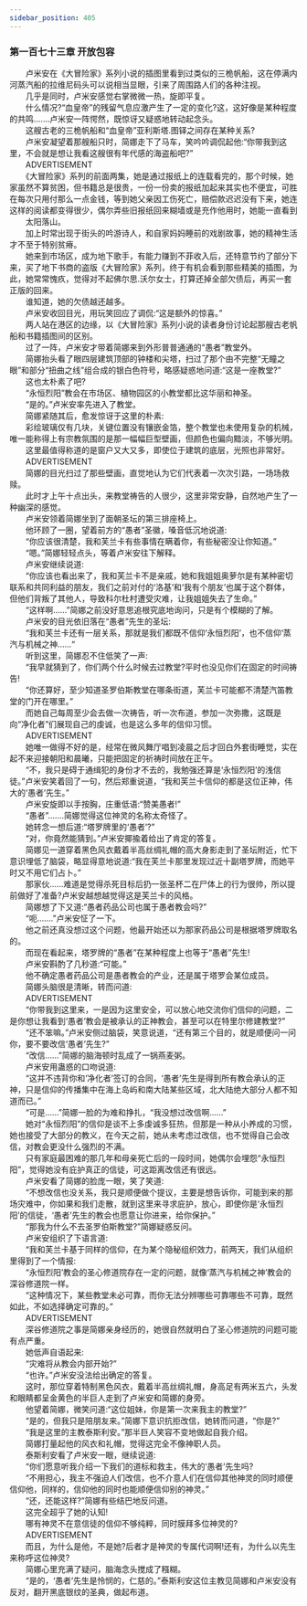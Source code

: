 ```yaml
---
sidebar_position: 405
---
```

### 第一百七十三章 开放包容  


　　卢米安在《大冒险家》系列小说的插图里看到过类似的三桅帆船，这在停满内河蒸汽船的拉维尼码头可以说相当显眼，引来了周围路人们的各种注视。  
　　几乎是同时，卢米安感觉右掌微微一热，旋即平复。  
　　什么情况?“血皇帝”的残留气息应激产生了一定的变化?这，这好像是某种程度的共鸣.…...卢米安一阵愕然，既惊讶又疑惑地转动起念头。  
　　这艘古老的三桅帆船和“血皇帝”亚利斯塔.图铎之间存在某种关系?  
　　卢米安凝望着那艘船只时，简娜走下了马车，笑吟吟调侃起他:“你带我到这里，不会就是想让我看这艘很有年代感的海盗船吧?”  
　　ADVERTISEMENT  
　　《大冒险家》系列的前面两集，她是通过报纸上的连载看完的，那个时候，她家虽然不算贫困，但书籍总是很贵，一份一份卖的报纸加起来其实也不便宜，可胜在每次只用付那么一点金钱，等到她父亲因工伤死亡，赔偿款迟迟没有下来，她连这样的阅读都变得很少，偶尔弄些旧报纸回来糊墙或是充作他用时，她能一直看到  
　　太阳落山。  
　　加上时常出现于街头的吟游诗人，和自家妈妈睡前的戏剧故事，她的精神生活才不至于特别贫瘠。  
　　她来到市场区，成为地下歌手，有能力赚到不菲收入后，还特意节约了部分下来，买了地下书商的盗版《大冒险家》系列，终于有机会看到那些精美的插图，为此，她常常愧疚，觉得对不起佛尔思.沃尔女士，打算还掉全部欠债后，再买一套正版的回来。  
　　谁知道，她的欠债越还越多。  
　　卢米安收回目光，用玩笑回应了调侃:“这是额外的惊喜。”  
　　两人站在港区的边缘，以《大冒险家》系列小说的读者身份讨论起那艘古老帆船和书籍插图间的区别。  
　　过了一阵，卢米安才带着简娜来到外形普普通通的“愚者”教堂外。  
　　简娜抬头看了眼四层建筑顶部的钟楼和尖塔，扫过了那个由不完整“无瞳之眼”和部分“扭曲之线”组合成的银白色符号，略感疑惑地问道:“这是一座教堂?”  
　　这也太朴素了吧?  
　　“永恒烈阳”教会在市场区、植物园区的小教堂都比这华丽和神圣。  
　　“是的。”卢米安率先进入了教堂。  
　　简娜紧随其后，愈发惊讶于这里的朴素:  
　　彩绘玻璃仅有几块，关键位置没有镶嵌金箔，整个教堂也未使用复杂的机械，唯一能称得上有宗教氛围的是那一幅幅巨型壁画，但颜色也偏向黯淡，不够光明。  
　　这里最值得称道的是窗户又大又多，即使位于建筑的底层，光照也非常好。  
　　ADVERTISEMENT  
　　简娜的目光扫过了那些壁画，直觉地认为它们代表着一次次引路，一场场救赎。  
　　此时才上午十点出头，来教堂祷告的人很少，这里非常安静，自然地产生了一种幽深的感觉。  
　　卢米安领着简娜坐到了面朝圣坛的第三排座椅上。  
　　他环顾了一圈，望着前方的“愚者”圣徽，嗓音低沉地说道:  
　　“你应该很清楚，我和芙兰卡有些事情在瞒着你，有些秘密没让你知道。”  
　　“嗯。”简娜轻轻点头，等着卢米安往下解释。  
　　卢米安继续说道:  
　　“你应该也看出来了，我和芙兰卡不是亲戚，她和我姐姐奥萝尔是有某种密切联系和共同利益的朋友，我们之前对付的‘洛基’和‘我有个朋友’也属于这个群体，但他们背叛了其他人，导致科尔杜村遭受灾难，让我姐姐失去了生命。”  
　　“这样啊……”简娜之前没好意思追根究底地询问，只是有个模糊的了解。  
　　卢米安的目光依旧落在“愚者”先生的圣坛:  
　　“我和芙兰卡还有一层关系，那就是我们都既不信仰‘永恒烈阳’，也不信仰‘蒸汽与机械之神……“  
　　听到这里，简娜忍不住低笑了一声:  
　　“我早就猜到了，你们两个什么时候去过教堂?平时也没见你们在固定的时间祷告!  
　　“你还算好，至少知道圣罗伯斯教堂在哪条街道，芙兰卡可能都不清楚汽笛教堂的门开在哪里。”  
　　而她自己每周至少会去做一次祷告，听一次布道，参加一次弥撒，这既是向“净化者”们展现自己的虔诚，也是这么多年的信仰习惯。  
　　ADVERTISEMENT  
　　她唯一做得不好的是，经常在微风舞厅唱到凌晨之后才回白外套街睡觉，实在起不来迎接朝阳和晨曦，只能把固定的祈祷时间放在正午。  
　　“不，我只是碍于通缉犯的身份才不去的，我勉强还算是‘永恒烈阳’的浅信徒。”卢米安笑着回了一句，然后郑重说道，“我和芙兰卡信仰的都是这位正神，伟大的‘愚者’先生。”  
　　卢米安旋即以手按胸，庄重低语:“赞美愚者!”  
　　“愚者”…….简娜觉得这位神灵的名称太奇怪了。  
　　她转念一想后道:“塔罗牌里的‘愚者’?”  
　　“对，你竟然能猜到。”卢米安揶揄着给出了肯定的答复。  
　　简娜见一道穿着黑色风衣戴着半高丝绸礼帽的高大身影走到了圣坛附近，忙下意识埋低了脑袋，略显得意地说道:“我在芙兰卡那里发现过近十副塔罗牌，而她平时又不用它们占卜。”  
　　那家伙…...难道是觉得杀死目标后扔一张圣杯二在尸体上的行为很帅，所以提前做好了准备?卢米安越想越觉得这是芙兰卡的风格。  
　　简娜想了下又道:“愚者药品公司也属于愚者教会吗?”  
　　“呃...….”卢米安怔了一下。  
　　他之前还真没想过这个问题，他最开始还以为那家药品公司是根据塔罗牌取名的。  
　　而现在看起来，塔罗牌的“愚者”在某种程度上也等于“愚者”先生!  
　　卢米安斟酌了几秒道:“可能。”  
　　他不确定愚者药品公司是愚者教会的产业，还是属于塔罗会某位成员。  
　　简娜头脑很是清晰，转而问道:  
　　ADVERTISEMENT  
　　“你带我到这里来，一是因为这里安全，可以放心地交流你们信仰的问题，二是你想让我看到‘愚者’教会是被承认的正神教会，甚至可以在特里尔修建教堂?”  
　　“还不笨嘛。”卢米安侧过脑袋，笑意说道，“还有第三个目的，就是顺便问一问你，要不要改信‘愚者’先生?”  
　　“改信……”简娜的脑海顿时乱成了一锅燕麦粥。  
　　卢米安用蛊惑的口吻说道:  
　　“这并不违背你和‘净化者’签订的合同，‘愚者’先生是得到所有教会承认的正神，只是信仰的传播集中在海上岛屿和南大陆某些区域，北大陆绝大部分人都不知道而已。”  
　　“可是……”简娜一脸的为难和挣扎，“我没想过改信啊......”  
　　她对“永恒烈阳”的信仰是谈不上多虔诚多狂热，但那是一种从小养成的习惯，她也接受了大部分的教义，在今天之前，她从未考虑过改信，也不觉得自己会改信，对教会更没什么强烈的不满。  
　　只有家庭最困难的那几年和母亲死亡后的一段时间，她偶尔会埋怨“永恒烈阳”，觉得她没有庇护真正的信徒，可这距离改信还有很远。  
　　卢米安看了简娜的脸庞一眼，笑了笑道:  
　　“不想改信也没关系，我只是顺便做个提议，主要是想告诉你，可能到来的那场灾难中，你如果和我们走散，就到这里来寻求庇护，放心，即使你是‘永恒烈阳’的信徒，‘愚者’先生的教会也愿意让你进来，给你保护。”  
　　“那我为什么不去圣罗伯斯教堂?”简娜疑惑反问。  
　　卢米安组织了下语言道:  
　　“我和芙兰卡基于同样的信仰，在为某个隐秘组织效力，前两天，我们从组织里得到了一个情报:  
　　“永恒烈阳’教会的圣心修道院存在一定的问题，就像‘蒸汽与机械之神’教会的深谷修道院一样。  
　　“这种情况下，某些教堂未必可靠，而你无法分辨哪些可靠哪些不可靠，既然如此，不如选择确定可靠的。”  
　　ADVERTISEMENT  
　　深谷修道院之事是简娜亲身经历的，她很自然就明白了圣心修道院的问题可能有点严重。  
　　她低声自语起来:  
　　“灾难将从教会内部开始?”  
　　“也许。”卢米安没法给出确定的答复。  
　　这时，那位穿着特制黑色风衣，戴着半高丝绸礼帽，身高足有两米五六，头发和眼睛都呈金黄色的半巨人走到了卢米安和简娜的身旁。  
　　他望着简娜，微笑问道:“这位姐妹，你是第一次来我主的教堂?”  
　　“是的，但我只是陪朋友来。”简娜下意识抗拒改信，她转而问道，“你是?”  
　　“我是这里的主教泰斯利安。”那半巨人笑容不变地做起自我介绍。  
　　简娜打量起他的风衣和礼帽，觉得这完全不像神职人员。  
　　泰斯利安看了卢米安一眼，继续说道:  
　　“你们愿意听我介绍一下我们的道标和救主，伟大的‘愚者’先生吗?  
　　“不用担心，我主不强迫人们改信，也不介意人们在信仰其他神灵的同时顺便信仰他，同样的，信仰他的同时也能顺便信仰别的神灵。”  
　　“还，还能这样?”简娜有些结巴地反问道。  
　　这完全超乎了她的认知!  
　　哪有神灵不在意信徒的信仰不够纯粹，同时膜拜多位神灵的?  
　　ADVERTISEMENT  
　　而且，为什么是他，不是她?后者才是神灵的专属代词啊!还有，为什么以先生来称呼这位神灵?  
　　简娜心里充满了疑问，脑海念头搅成了糨糊。  
　　“是的，‘愚者’先生是怜悯的，仁慈的。”泰斯利安这位主教见简娜和卢米安没有反对，翻开黑底银纹的圣典，做起布道。  
